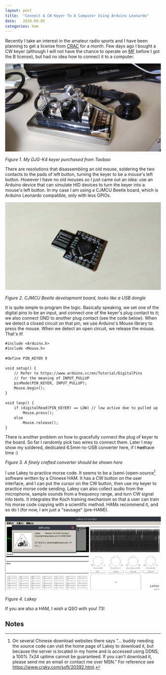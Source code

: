 ```yaml
---
layout: post
title:  "Connect A CW Keyer To A Computer Using Arduino Leonardo"
date:   2018-09-05
categories: ham
---
```


Recently I take an interest in the amateur radio sports and I have been planning to get a license from [CRAC] for a month. Few days ago I bought a CW keyer (although I will not have the chance to operate on [MF] before I got the B license), but had no idea how to connect it to a computer.

[CRAC]: http://www.crac.org.cn/
[MF]:   https://en.wikipedia.org/wiki/Short_wave

![My keyer](/assets/keyer.jpg)

_Figure 1. My DJG-K4 keyer purchased from Taobao_

There are resolutions that disassembling an old mouse, soldering the two contacts to the pads of left button, turning the keyer to be a mouse's left button. However I have no old mouses so I just came out an idea: use an Arduino device that can simulate HID devices to turn the keyer into a mouse's left button. In my case I am using a CJMCU Beetle board, which is Arduino Leonardo compatible, only with less GPIOs.

![CJMCU Beetle](/assets/cjmcu-beetle.jpg)

_Figure 2. CJMCU Beetle development board, looks like a USB dongle_

It is quite simple to program the logic. Basically speaking, we set one of the digital pins to be an input, and connect one of the keyer's plug contact to it; we also connect GND to another plug contact (see the code below). When we detect a closed circuit on that pin, we use Arduino's Mouse library to press the mouse. When we detect an open circuit, we release the mouse. That's it!

```arduino
#include <Arduino.h>
#include <Mouse.h>

#define PIN_KEYER 9

void setup() {
    // Refer to https://www.arduino.cc/en/Tutorial/DigitalPins
    // for the meaning of INPUT_PULLUP
    pinMode(PIN_KEYER, INPUT_PULLUP);
    Mouse.begin();
}

void loop() {
    if (digitalRead(PIN_KEYER) == LOW) // low active due to pulled up
        Mouse.press();
    else
        Mouse.release();
}
```

There is another problem on how to gracefully connect the plug of keyer to the board. So far I randomly pick two wires to connect them. Later I may show my soldered, dedicated 6.5mm-to-USB converter here, if I ~~had~~have time :)

_Figure 3. A finely crafted converter should be shown here_

I use Lakey to practice morse code. It seems to be a (semi-)open-source[^1] software written by a Chinese HAM. It has a CW button on the user interface, and I can put the cursor on the CW button, then use my keyer to practice morse code sending. Lakey can also collect audio from the microphone, sample sounds from a frequency range, and turn CW signal into texts. It integrates the Koch training mechanism so that a user can train his morse code copying with a scientific method. HAMs recommend it, and so do I (for now, I am just a "sausage" (pre-HAM)).

![Lakey about](/assets/lakey.png)

_Figure 4. Lakey_

If you are also a HAM, I wish a QSO with you! 73!

## Notes

[^1]: On several Chinese download websites there says "... buddy needing the source code can visit the home page of Lakey to download it, but because the server is located in my home and is accessed using DDNS, a 100% 7x24 uptime cannot be guaranteed. If you can't download it, please send me an email or contact me over MSN." For reference see https://www.crsky.com/soft/20392.html.